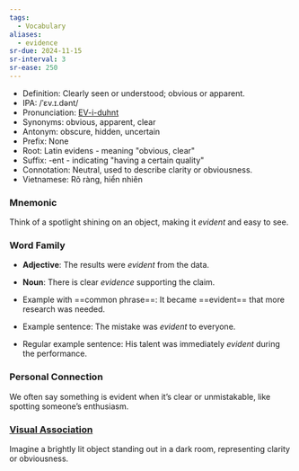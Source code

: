 ```yaml
---
tags:
  - Vocabulary
aliases:
  - evidence
sr-due: 2024-11-15
sr-interval: 3
sr-ease: 250
---
```


- Definition: Clearly seen or understood; obvious or apparent.
- IPA: /ˈɛv.ɪ.dənt/
- Pronunciation: [EV-i-duhnt](https://www.google.com/search?q=how+to+pronounce+evident)
- Synonyms: obvious, apparent, clear
- Antonym: obscure, hidden, uncertain
- Prefix: None
- Root: Latin evidens - meaning "obvious, clear"
- Suffix: -ent - indicating "having a certain quality"
- Connotation: Neutral, used to describe clarity or obviousness.
- Vietnamese: Rõ ràng, hiển nhiên

### Mnemonic

Think of a spotlight shining on an object, making it *evident* and easy to see.

### Word Family

- **Adjective**: The results were *evident* from the data.
- **Noun**: There is clear *evidence* supporting the claim.
  
- Example with ==common phrase==: It became ==evident== that more research was needed.
- Example sentence: The mistake was *evident* to everyone.
- Regular example sentence: His talent was immediately *evident* during the performance.

### Personal Connection

We often say something is evident when it’s clear or unmistakable, like spotting someone’s enthusiasm.

### [Visual Association](https://www.google.com/search?tbm=isch&q=evident)

Imagine a brightly lit object standing out in a dark room, representing clarity or obviousness.
